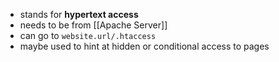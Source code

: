 - stands for **hypertext access**
- needs to be from [[Apache Server]]
- can go to `website.url/.htaccess`
- maybe used to hint at hidden or conditional access to pages
